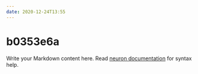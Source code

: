 ```yaml
---
date: 2020-12-24T13:55
---
```


# b0353e6a

Write your Markdown content here. Read [neuron documentation](https://neuron.zettel.page/2011404.html) for syntax help.

